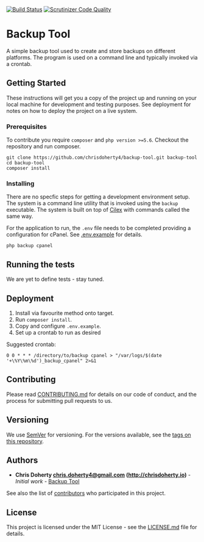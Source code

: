 [![Build Status](https://travis-ci.org/chrisdoherty4/backup-tool.svg?branch=master)](https://travis-ci.org/chrisdoherty4/backup-tool) [![Scrutinizer Code Quality](https://scrutinizer-ci.com/g/chrisdoherty4/backup-tool/badges/quality-score.png?b=master)](https://scrutinizer-ci.com/g/chrisdoherty4/backup-tool/?branch=master)

# Backup Tool

A simple backup tool used to create and store backups on different platforms. The program is used on a command line and typically invoked via a crontab. 

## Getting Started

These instructions will get you a copy of the project up and running on your local machine for development and testing purposes. See deployment for notes on how to deploy the project on a live system.

### Prerequisites

To contribute you require `composer` and `php version >=5.6`. Checkout the repository and run composer.

```
git clone https://github.com/chrisdoherty4/backup-tool.git backup-tool
cd backup-tool
composer install
```

### Installing

There are no specfic steps for getting a development environment setup. The system is a command line utility that is invoked using the `backup` executable. The system is built on top of [Cilex](https://github.com/Cilex/Cilex) with commands called the same way.

For the application to run, the `.env` file needs to be completed providing a configuration for cPanel. See [.env.example](.env.example) for details.

```
php backup cpanel
```

## Running the tests

We are yet to define tests - stay tuned.

## Deployment

1. Install via favourite method onto target.
1. Run `composer install`.
1. Copy and configure `.env.example`.
1. Set up a crontab to run as desired

Suggested crontab: 

```
0 0 * * * /directory/to/backup cpanel > "/var/logs/$(date '+\%Y\%m\%d')_backup_cpanel" 2>&1
```

## Contributing

Please read [CONTRIBUTING.md]() for details on our code of conduct, and the process for submitting pull requests to us.

## Versioning

We use [SemVer](http://semver.org/) for versioning. For the versions available, see the [tags on this repository](https://github.com/chrisdoherty4/backup-tool/tags). 

## Authors

* **Chris Doherty <chris.doherty4@gmail.com> (http://chrisdoherty.io)** - *Initial work* - [Backup Tool](https://github.com/chrisdoherty4/backup-tool)

See also the list of [contributors](https://github.com/chrisdoherty4/backup-tool/contributors) who participated in this project.

## License

This project is licensed under the MIT License - see the [LICENSE.md](LICENSE.md) file for details.


